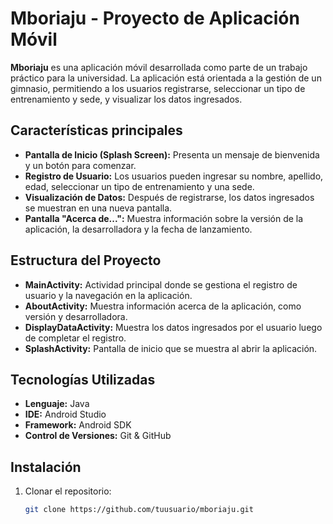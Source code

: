 # Mboriaju - Proyecto de Aplicación Móvil

**Mboriaju** es una aplicación móvil desarrollada como parte de un trabajo práctico para la universidad. La aplicación está orientada a la gestión de un gimnasio, permitiendo a los usuarios registrarse, seleccionar un tipo de entrenamiento y sede, y visualizar los datos ingresados.

## Características principales

- **Pantalla de Inicio (Splash Screen):** Presenta un mensaje de bienvenida y un botón para comenzar.
- **Registro de Usuario:** Los usuarios pueden ingresar su nombre, apellido, edad, seleccionar un tipo de entrenamiento y una sede.
- **Visualización de Datos:** Después de registrarse, los datos ingresados se muestran en una nueva pantalla.
- **Pantalla "Acerca de...":** Muestra información sobre la versión de la aplicación, la desarrolladora y la fecha de lanzamiento.

## Estructura del Proyecto

- **MainActivity:** Actividad principal donde se gestiona el registro de usuario y la navegación en la aplicación.
- **AboutActivity:** Muestra información acerca de la aplicación, como versión y desarrolladora.
- **DisplayDataActivity:** Muestra los datos ingresados por el usuario luego de completar el registro.
- **SplashActivity:** Pantalla de inicio que se muestra al abrir la aplicación.

## Tecnologías Utilizadas

- **Lenguaje:** Java
- **IDE:** Android Studio
- **Framework:** Android SDK
- **Control de Versiones:** Git & GitHub

## Instalación

1. Clonar el repositorio:
   ```bash
   git clone https://github.com/tuusuario/mboriaju.git
